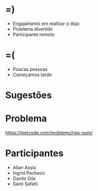 =)
==

- Engajamento em realizar o dojo
- Problema divertido
- Participante remoto

=(
==

- Poucas pessoas
- Começamos tarde

Sugestões
=========

Problema
========
https://leetcode.com/problems/two-sum/

Participantes
=============
- Allan Assis
- Ingrid Pacheco
- Danilo Gila
- Sami Safatli